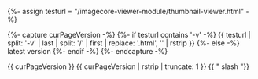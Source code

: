 {%- assign testurl = "/imagecore-viewer-module/thumbnail-viewer.html" -%}

{%- capture curPageVersion -%}
	{%- if testurl contains '-v' -%}
		{{ testurl |  split: '-v' | last | split: '/' | first | replace: '.html', '' | rstrip }}
	{%- else -%}
		latest version
	{%- endif -%}
{%- endcapture -%}


{{ curPageVersion }}
{{ curPageVersion | rstrip | truncate: 1 }}
{{ "  slash  "}}

